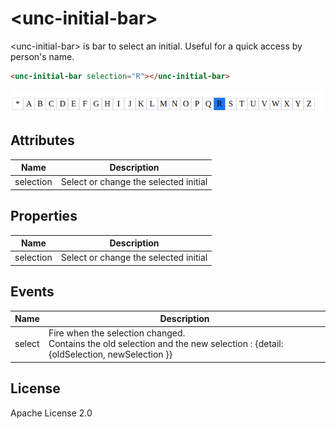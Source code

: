 # &lt;unc-initial-bar&gt;

&lt;unc-initial-bar&gt; is bar to select an initial. Useful for a quick access by person's name.

```html
<unc-initial-bar selection="R"></unc-initial-bar>
```
![screenshot](https://raw.githubusercontent.com/unc-dsi/unc-web-components/main/packages/unc-initial-bar/screenshot.png)

## Attributes

| Name | Description |
|------|-------------|
| selection | Select or change the selected initial |

## Properties

| Name | Description |
|------|-------------|
| selection | Select or change the selected initial |

## Events

| Name | Description |
|------|-------------|
| select | Fire when the selection changed.<br> Contains the old selection and the new selection :  {detail: {oldSelection, newSelection }} |

## License

Apache License 2.0